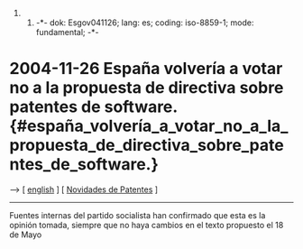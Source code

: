 1.  1.  -\*- dok: Esgov041126; lang: es; coding: iso-8859-1; mode:
        fundamental; -\*-

# 2004-11-26 España volvería a votar no a la propuesta de directiva sobre patentes de software. {#españa_volvería_a_votar_no_a_la_propuesta_de_directiva_sobre_patentes_de_software.}

\--\> \[ [ english](Esgov041126En "wikilink") \] \[ [ Novidades de
Patentes](SwpatcninoEs "wikilink") \]

------------------------------------------------------------------------

Fuentes internas del partido socialista han confirmado que esta es la
opinión tomada, siempre que no haya cambios en el texto propuesto el 18
de Mayo
